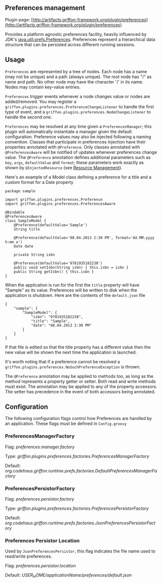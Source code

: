
Preferences management
----------------------

Plugin page: [http://artifacts.griffon-framework.org/plugin/preferences](http://artifacts.griffon-framework.org/plugin/preferences)


Provides a platform agnostic preferences facility, heavily influenced by JDK's
[java.util.prefs.Preferences][1]. Preferences represent a hierarchical data
structure that can be persisted across different running sessions.

Usage
-----
`Preferences` are represented by a tree of nodes. Each node has a name (may not
be unique) and a path (always unique). The root node has "/" as name and path.
No other node may have the character '/' in its name. Nodes may contain
key-value entries.

`Preferences` trigger events whenever a node changes value or nodes are
added/removed. You may register a `griffon.plugins.preferences.PreferenceChangeListener`
to handle the first type of event, and a `griffon.plugins.preferences.NodeChangeListener`
to handle the second one.

`Preferences` may be resolved at any time given a `PreferencesManager`; this
plugin will automatically instantiate a manager given the default configuration.
Preference  values may also be injected following a naming convention. Classes
that participate in preferences injection have their properties annotated with
`@Preference`. Only classes annotated with `@PreferencesAware` will be notified
of updates whenever preferences change value. The `@Preference` annotation
defines additional parameters such as `key`, `args`, `defaultValue` and `format`;
these parameters work exactly as shown by `@InjectedResource`
(see [Resource Management][2]).

Here's an example of a Model class defining a preference for a title and a custom
format for a Date property

    package sample

    import griffon.plugins.preferences.Preference
    import griffon.plugins.preferences.PreferencesAware

    @Bindable
    @PreferencesAware
    class SampleModel {
        @Preference(defaultValue='Sample')
        String title

        @Preference(defaultValue='08.04.2013 2:30 PM', format='dd.MM.yyyy h:mm a')
        Date date

        private String isbn

        @Preference(defaultValue='9781935182238')
        public void setIsbn(String isbn) { this.isbn = isbn }
        public String getIsbn() { this.isbn }
    }

When the application is run for the first the `title` property will have "Sample"
as its value. Preferences will be written to disk when the application is shutdown.
Here are the contents of the `default.json` file

    {
        "sample": {
            "SampleModel": {
                "isbn": "9781935182238",
                "title": "Sample",
                "date": "08.04.2013 2:30 PM"
            }
        }
    }

If that file is edited so that the title property has a different value then the
new value will be shown the next time the application is launched.

It's worth noting that if a preference cannot be resolved a
`griffon.plugins.preferences.NoSuchPreferenceException` is thrown.

The `@Preference` annotation may be applied to methods too, as long as the method
represents a property getter or setter. Both read and write methods must exist.
The annotation may be applied to any of the property accessors. The setter has
precedence in the event of both accessors being annotated.

Configuration
-------------
The following configuration flags control how Preferences are handled by an
application. These flags must be defined in `Config.groovy`

### PreferencesManagerFactory

Flag: *preferences.manager.factory*

Type: *griffon.plugins.preferences.factories.PreferencesManagerFactory*

Default: *org.codehaus.griffon.runtime.prefs.factories.DefaultPreferencesManagerFactory*

### PreferencesPersistorFactory

Flag: *preferences.persistor.factory*

Type: *griffon.plugins.preferences.factories.PreferencesPersistorFactory*

Default: *org.codehaus.griffon.runtime.prefs.factories.JsonPreferencesPersistorFactory*

### Preferences Persistor Location

Used by `JsonPreferencesPersistor`, this flag indicates the file name used to
read/write preferences.

Flag: *preferences.persistor.location*

Default: *$USER_HOME/$applicationName/preferences/default.json*


[1]: http://docs.oracle.com/javase/7/docs/api/java/util/prefs/Preferences.html
[2]: http://griffon.codehaus.org/guide/latest/guide/resourceManagement.html